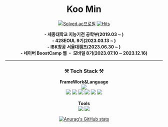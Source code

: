 <h1 align="center">Koo Min</h1>

<div align="center">
 
 [![Solved.ac프로필](http://mazassumnida.wtf/api/mini/generate_badge?boj=koomin1227)](https://solved.ac/koomin1227)
 [![Hits](https://hits.seeyoufarm.com/api/count/incr/badge.svg?url=https%3A%2F%2Fgithub.com%2Fkoomin1227%2Fkoomin1227%2Fedit%2Fmain%2FREADME.md&count_bg=%2379C83D&title_bg=%23555555&icon=&icon_color=%23E7E7E7&title=hits&edge_flat=false)](https://hits.seeyoufarm.com)
</div>


<div align="center">
 <p><b>- 세종대학교 지능기전 공학부(2019.03 ~ )</b><br><b>- 42SEOUL 9기(2023.03.13 ~ )</b><br><b>- IBK창공 서울대캠프(2023.06.30 ~ )</b><br><b>- 네이버 BoostCamp 웹 ・ 모바일 8기(2023.07.10 ~ 2023.12.16)</b><p>

</div>
  
<hr />


<section align="center">
 <h3>⚒️ Tech Stack ⚒️</h3>
 <b>FrameWork&Language</b>
 <div>
  <img src="https://img.shields.io/badge/ Android-3DDC84?style=flat&logo=Android&logoColor=white"/>
 </div> 

 <div>
  <img src="https://img.shields.io/badge/C-A8B9CC?style=flat&logo=C&logoColor=white"/>
  <img src="https://img.shields.io/badge/Python-3776AB?style=flat&logo=Python&logoColor=white"/>
  <img src="https://img.shields.io/badge/Java-55C2E1?style=flat&logo=CoffeeScript&logoColor=white"/>
  <img src="https://img.shields.io/badge/HTML-E34F26?style=flat&logo=HTML5&logoColor=white"/>
  <img src="https://img.shields.io/badge/CSS-1572B6?style=flat&logo=CSS3&logoColor=white"/>
  <img src="https://img.shields.io/badge/JavaScript-F7DF1E?style=flat&logo=JavaScript&logoColor=white"/>

 </div>
 <br>
 <b>Tools</b>
 <div>
  <img src="https://img.shields.io/badge/FireBase-FFCA28?style=flat&logo=FireBase&logoColor=white"/>
  <img src="https://img.shields.io/badge/Git-F05032?style=flat&logo=Git&logoColor=white"/>
 </div>
</section>
  

<div align="center">
 
<div> 
 
 
<!--  [![Solved.ac프로필](http://mazassumnida.wtf/api/v2/generate_badge?boj=koomin1227)](https://solved.ac/koomin1227) -->
 [![Anurag's GitHub stats](https://github-readme-stats.vercel.app/api?username=koomin1227)](https://github.com/anuraghazra/github-readme-stats)
<!--  [![willianrod's wakatime stats](https://github-readme-stats.vercel.app/api/wakatime?username=koomin1227)](https://github.com/anuraghazra/github-readme-stats) -->

 
</div>


 <!---
 뱃지 작성 코드
https://simpleicons.org/?q=rea      <-아이콘 웹주소
 <img src="https://img.shields.io/badge/ - ?style=flat&logo= &logoColor=white"/>
 <img src="https://img.shields.io/badge/이름-색상코드?style=flat&logo=로고명&logoColor=로고색"/>
 
--->


